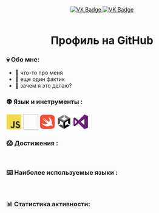 <div id="badges" align="center">
  <a href="https://vk.com/1sd88">
    <img src="https://img.shields.io/badge/VK-blue?style-for-the-badge&logo-VK&logoColor-white" alt="VX Badge"/>
  </a>
  
  <a href="https://mail.google.com/mail/u/1/#inbox">
    <img src="https://img.shields.io/badge/EMAIL-red?style-for-the-badge&logo-Gmail&logoColor-white" alt="VK Badge"/>
  </a>
</div>

<div id="viewprof" align="center"> 
  <img src="https://komarev.com/ghpvc/?username=PZDC23&style-flat-square&color-blue" alt=""/>
</div>

<div id="viewprof" align="center">
  <h1>Профиль на GitHub</h1>
</div>

### :skull: Обо мне:
- :clown_face: что-то про меня
- :space_invader: еще один фактик
- :dizzy: зачем я это делаю?

### :alien: Язык и инструменты :

<div>
  <img src="https://github.com/devicons/devicon/blob/master/icons/javascript/javascript-original.svg" width="40" height="40" /> 
  <img spc="https://github.com/devicons/devicon/blob/master/icons/bash/bash-original.svg" width="40" height="40"/> 
  <img src="https://github.com/devicons/devicon/blob/master/icons/swift/swift-original.svg" width="40" height="40"/> 
  <img src="https://github.com/devicons/devicon/blob/master/icons/unity/unity-original.svg" width="40" height="40" /> 
  <img src="https://github.com/devicons/devicon/blob/master/icons/visualstudio/visualstudio-plain.svg" width="40" height="40"/> 
</div>

### :scream: Достижения :

<div> 
  <img src="https://github-profile-trophy.vercel.app/?username=PZDC23&theme=onedark" alt=""/> 
</div>

### :keyboard: Наиболее используемые языки : 
<div> 
  <img src="https://github-readme-stats.vercel.app/api/top-langs/?username=PZDC23" alt=""/> 
</div>

### :bar_chart: Cтатистика активности: 
<div> 
  <img src="https://github-readme-activity-graph.vercel.app/graph?username=PZDC23&theme=github-compact" alt=""/>
</div>
